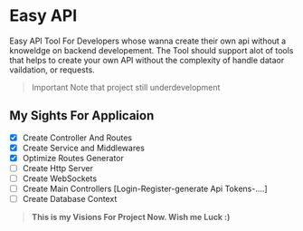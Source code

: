 # Easy API
Easy API Tool For Developers whose wanna create their own api without a knoweldge on backend developement. The Tool should support alot of tools that helps to create your own API without the complexity of handle dataor vaildation, or requests.

> Important Note that project still underdevelopment 

## My Sights For Applicaion

 - [x] Create Controller And Routes 
 - [x] Create Service and Middlewares
 - [x] Optimize Routes Generator 
 - [ ] Create Http Server
 - [ ] Create WebSockets
 - [ ] Create Main Controllers [Login-Register-generate Api Tokens-....]
 - [ ] Create Database Context
 > **This is my Visions For Project Now. Wish me Luck :)**
